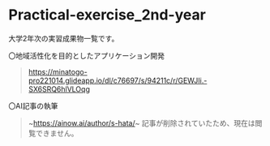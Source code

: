 # Practical-exercise_2nd-year

大学2年次の実習成果物一覧です。


〇地域活性化を目的としたアプリケーション開発
> https://minatogo-pro221014.glideapp.io/dl/c76697/s/94211c/r/GEWJIi.-SX6SRQ6hlVLOqg

〇AI記事の執筆
> ~https://ainow.ai/author/s-hata/~
> 記事が削除されていたため、現在は閲覧できません。
